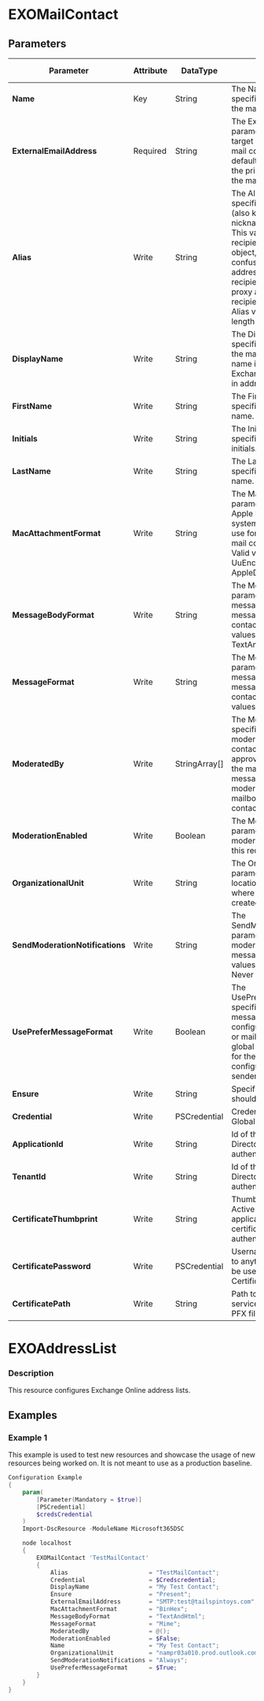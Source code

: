 ﻿# EXOMailContact

## Parameters

| Parameter | Attribute | DataType | Description | Allowed Values |
| --- | --- | --- | --- | --- |
| **Name** | Key | String | The Name parameter specifies a unique name for the mail contact. ||
| **ExternalEmailAddress** | Required | String | The ExternalEmailAddress parameter specifies the target email address of the mail contact or mail user. By default, this value is used as the primary email address of the mail contact or mail user. ||
| **Alias** | Write | String | The Alias parameter specifies the Exchange alias (also known as the mail nickname) for the recipient. This value identifies the recipient as a mail-enabled object, and shouldn't be confused with multiple email addresses for the same recipient (also known as proxy addresses). A recipient can have only one Alias value. The maximum length is 64 characters. ||
| **DisplayName** | Write | String | The DisplayName parameter specifies the display name of the mail contact. The display name is visible in the Exchange admin center and in address lists.  ||
| **FirstName** | Write | String | The FirstName parameter specifies the user's first name. ||
| **Initials** | Write | String | The Initials parameter specifies the user's middle initials. ||
| **LastName** | Write | String | The LastName parameter specifies the user's last name. ||
| **MacAttachmentFormat** | Write | String | The MacAttachmentFormat parameter specifies the Apple Macintosh operating system attachment format to use for messages sent to the mail contact or mail user. Valid values are: BinHex, UuEncode, AppleSingle, AppleDouble |BinHex, UuEncode, AppleSingle, AppleDouble|
| **MessageBodyFormat** | Write | String | The MessageBodyFormat parameter specifies the message body format for messages sent to the mail contact or mail user. Valid values are: Text, Html, TextAndHtml |Text, Html, TextAndHtml|
| **MessageFormat** | Write | String | The MessageFormat parameter specifies the message format for messages sent to the mail contact or mail user. Valid values are: Mime, Text |Mime, Text|
| **ModeratedBy** | Write | StringArray[] | The ModeratedBy parameter specifies one or more moderators for this mail contact. A moderator approves messages sent to the mail contact before the messages are delivered. A moderator must be a mailbox, mail user, or mail contact in your organization. ||
| **ModerationEnabled** | Write | Boolean | The ModerationEnabled parameter specifies whether moderation is enabled for this recipient. ||
| **OrganizationalUnit** | Write | String | The OrganizationalUnit parameter specifies the location in Active Directory where the new contact is created. ||
| **SendModerationNotifications** | Write | String | The SendModerationNotifications parameter specifies when moderation notification messages are sent. Valid values are: ALways, Internal, Never |Always, Internal, Never|
| **UsePreferMessageFormat** | Write | Boolean | The UsePreferMessageFormat specifies whether the message format settings configured for the mail user or mail contact override the global settings configured for the remote domain or configured by the message sender ||
| **Ensure** | Write | String | Specifies if this Contact should exist. |Present, Absent|
| **Credential** | Write | PSCredential | Credentials of the Exchange Global Admin ||
| **ApplicationId** | Write | String | Id of the Azure Active Directory application to authenticate with. ||
| **TenantId** | Write | String | Id of the Azure Active Directory tenant used for authentication. ||
| **CertificateThumbprint** | Write | String | Thumbprint of the Azure Active Directory application's authentication certificate to use for authentication. ||
| **CertificatePassword** | Write | PSCredential | Username can be made up to anything but password will be used for CertificatePassword ||
| **CertificatePath** | Write | String | Path to certificate used in service principal usually a PFX file. ||

# EXOAddressList

### Description

This resource configures Exchange Online address lists.

## Examples

### Example 1

This example is used to test new resources and showcase the usage of new resources being worked on.
It is not meant to use as a production baseline.

```powershell
Configuration Example
{
    param(
        [Parameter(Mandatory = $true)]
        [PSCredential]
        $credsCredential
    )
    Import-DscResource -ModuleName Microsoft365DSC

    node localhost
    {
        EXOMailContact 'TestMailContact'
        {
            Alias                       = "TestMailContact";
            Credential                  = $Credscredential;
            DisplayName                 = "My Test Contact";
            Ensure                      = "Present";
            ExternalEmailAddress        = "SMTP:test@tailspintoys.com";
            MacAttachmentFormat         = "BinHex";
            MessageBodyFormat           = "TextAndHtml";
            MessageFormat               = "Mime";
            ModeratedBy                 = @();
            ModerationEnabled           = $False;
            Name                        = "My Test Contact";
            OrganizationalUnit          = "nampr03a010.prod.outlook.com/Microsoft Exchange Hosted Organizations/$OrganizationName";
            SendModerationNotifications = "Always";
            UsePreferMessageFormat      = $True;
        }
    }
}
```

